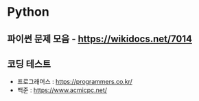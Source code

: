 # Python 
## 파이썬 문제 모음 - https://wikidocs.net/7014
## 코딩 테스트 
  - 프로그래머스 : https://programmers.co.kr/
  - 백준 : https://www.acmicpc.net/
